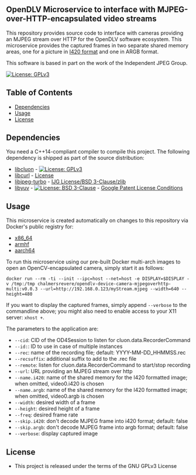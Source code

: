 ## OpenDLV Microservice to interface with MJPEG-over-HTTP-encapsulated video streams

This repository provides source code to interface with cameras providing an
MJPEG stream over HTTP for the OpenDLV software ecosystem. This microservice
provides the captured frames in two separate shared memory areas, one for a
picture in [I420 format](https://wiki.videolan.org/YUV/#I420)
and one in ARGB format.

This software is based in part on the work of the Independent JPEG Group.

[![License: GPLv3](https://img.shields.io/badge/license-GPL--3-blue.svg
)](https://www.gnu.org/licenses/gpl-3.0.txt)


## Table of Contents
* [Dependencies](#dependencies)
* [Usage](#usage)
* [License](#license)


## Dependencies
You need a C++14-compliant compiler to compile this project. The following
dependency is shipped as part of the source distribution:

* [libcluon](https://github.com/chrberger/libcluon) - [![License: GPLv3](https://img.shields.io/badge/license-GPL--3-blue.svg
)](https://www.gnu.org/licenses/gpl-3.0.txt)
* [libcurl](https://github.com/curl/curl) - [License](https://github.com/curl/curl/blob/master/COPYING)
* [libjpeg-turbo](https://github.com/libjpeg-turbo/libjpeg-turbo) - [IJG License/BSD 3-Clause/zlib](https://github.com/libjpeg-turbo/libjpeg-turbo/blob/master/LICENSE.md)
* [libyuv](https://chromium.googlesource.com/libyuv/libyuv/+/master) - [![License: BSD 3-Clause](https://img.shields.io/badge/License-BSD%203--Clause-blue.svg)](https://opensource.org/licenses/BSD-3-Clause) - [Google Patent License Conditions](https://chromium.googlesource.com/libyuv/libyuv/+/master/PATENTS)


## Usage
This microservice is created automatically on changes to this repository via Docker's public registry for:
* [x86_64](https://hub.docker.com/r/chalmersrevere/opendlv-device-camera-mjpegoverhttp-amd64/tags/)
* [armhf](https://hub.docker.com/r/chalmersrevere/opendlv-device-camera-mjpegoverhttp-armhf/tags/)
* [aarch64](https://hub.docker.com/r/chalmersrevere/opendlv-device-camera-mjpegoverhttp-aarch64/tags/)

To run this microservice using our pre-built Docker multi-arch images to open
an OpenCV-encapsulated camera, simply start it as follows:

```
docker run --rm -ti --init --ipc=host --net=host -e DISPLAY=$DISPLAY -v /tmp:/tmp chalmersrevere/opendlv-device-camera-mjpegoverhttp-multi:v0.0.3 --url=http://192.168.0.123/myStream.mjpeg --width=640 --height=480
```

If you want to display the captured frames, simply append `--verbose` to the
commandline above; you might also need to enable access to your X11 server: `xhost +`.

The parameters to the application are:
* `--cid`: CID of the OD4Session to listen for cluon.data.RecorderCommand
* `--id:`: ID to use in case of multiple instances
* `--rec`: name of the recording file; default: YYYY-MM-DD_HHMMSS.rec
* `--recsuffix`: additional suffix to add to the .rec file
* `--remote`: listen for cluon.data.RecorderCommand to start/stop recording
* `--url`:       URL providing an MJPEG stream over http
* `--name.i420`: name of the shared memory for the I420 formatted image; when omitted, video0.i420 is chosen
* `--name.argb`: name of the shared memory for the I420 formatted image; when omitted, video0.argb is chosen
* `--width`:     desired width of a frame
* `--height`:    desired height of a frame
* `--freq`:      desired frame rate
* `--skip.i420`: don't decode MJPEG frame into i420 format; default: false
* `--skip.argb`: don't decode MJPEG frame into argb format; default: false
* `--verbose`:   display captured image


## License

* This project is released under the terms of the GNU GPLv3 License

